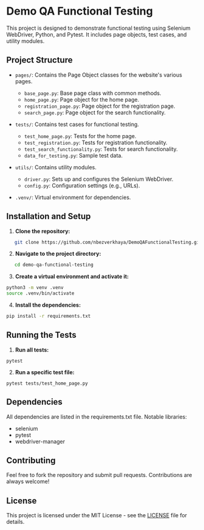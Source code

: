 # Demo QA Functional Testing

This project is designed to demonstrate functional testing using Selenium WebDriver, Python, and Pytest. It includes page objects, test cases, and utility modules.

## Project Structure

- `pages/`: Contains the Page Object classes for the website's various pages.
  - `base_page.py`: Base page class with common methods.
  - `home_page.py`: Page object for the home page.
  - `registration_page.py`: Page object for the registration page.
  - `search_page.py`: Page object for the search functionality.

- `tests/`: Contains test cases for functional testing.
  - `test_home_page.py`: Tests for the home page.
  - `test_registration.py`: Tests for registration functionality.
  - `test_search_functionality.py`: Tests for search functionality.
  - `data_for_testing.py`: Sample test data.

- `utils/`: Contains utility modules.
  - `driver.py`: Sets up and configures the Selenium WebDriver.
  - `config.py`: Configuration settings (e.g., URLs).

- `.venv/`: Virtual environment for dependencies.

## Installation and Setup

1. **Clone the repository:**
```bash
   git clone https://github.com/nbezverkhaya/DemoQAFunctionalTesting.git
```
2. **Navigate to the project directory:**
```bash
   cd demo-qa-functional-testing
```
3. **Create a virtual environment and activate it:**
```bash
python3 -m venv .venv
source .venv/bin/activate
 ```
4. **Install the dependencies:**
```bash
pip install -r requirements.txt
```

## Running the Tests
1. **Run all tests:**
```
pytest
```
2. **Run a specific test file:**
```
pytest tests/test_home_page.py
```
## Dependencies
All dependencies are listed in the requirements.txt file. Notable libraries:

* selenium
* pytest
* webdriver-manager

## Contributing
Feel free to fork the repository and submit pull requests. Contributions are always welcome!

## License
This project is licensed under the MIT License - see the [LICENSE](LICENSE.txt) file for details.